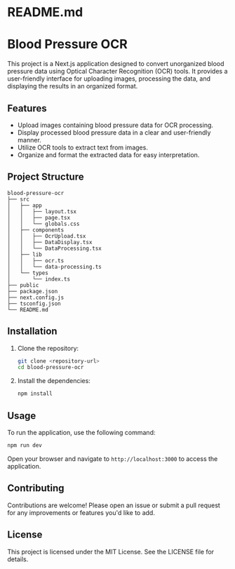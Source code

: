 # README.md

# Blood Pressure OCR

This project is a Next.js application designed to convert unorganized blood pressure data using Optical Character Recognition (OCR) tools. It provides a user-friendly interface for uploading images, processing the data, and displaying the results in an organized format.

## Features

- Upload images containing blood pressure data for OCR processing.
- Display processed blood pressure data in a clear and user-friendly manner.
- Utilize OCR tools to extract text from images.
- Organize and format the extracted data for easy interpretation.

## Project Structure

```
blood-pressure-ocr
├── src
│   ├── app
│   │   ├── layout.tsx
│   │   ├── page.tsx
│   │   └── globals.css
│   ├── components
│   │   ├── OcrUpload.tsx
│   │   ├── DataDisplay.tsx
│   │   └── DataProcessing.tsx
│   ├── lib
│   │   ├── ocr.ts
│   │   └── data-processing.ts
│   └── types
│       └── index.ts
├── public
├── package.json
├── next.config.js
├── tsconfig.json
└── README.md
```

## Installation

1. Clone the repository:
   ```bash
   git clone <repository-url>
   cd blood-pressure-ocr
   ```

2. Install the dependencies:
   ```bash
   npm install
   ```

## Usage

To run the application, use the following command:

```bash
npm run dev
```

Open your browser and navigate to `http://localhost:3000` to access the application.

## Contributing

Contributions are welcome! Please open an issue or submit a pull request for any improvements or features you'd like to add.

## License

This project is licensed under the MIT License. See the LICENSE file for details.
